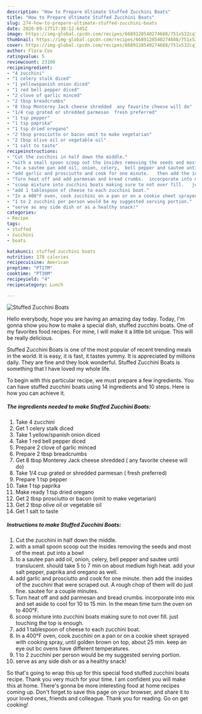 ```yaml
---
description: "How to Prepare Ultimate Stuffed Zucchini Boats"
title: "How to Prepare Ultimate Stuffed Zucchini Boats"
slug: 274-how-to-prepare-ultimate-stuffed-zucchini-boats
date: 2020-09-17T17:38:12.645Z
image: https://img-global.cpcdn.com/recipes/6689128540274688/751x532cq70/stuffed-zucchini-boats-recipe-main-photo.jpg
thumbnail: https://img-global.cpcdn.com/recipes/6689128540274688/751x532cq70/stuffed-zucchini-boats-recipe-main-photo.jpg
cover: https://img-global.cpcdn.com/recipes/6689128540274688/751x532cq70/stuffed-zucchini-boats-recipe-main-photo.jpg
author: Flora Cox
ratingvalue: 5
reviewcount: 23100
recipeingredient:
- "4 zucchini"
- "1 celery stalk diced"
- "1 yellowspanish onion diced"
- "1 red bell pepper diced"
- "2 clove of garlic minced"
- "2 tbsp breadcrumbs"
- "8 tbsp Monterey Jack cheese shredded  any favorite cheese will do"
- "1/4 cup grated or shredded parmesan  fresh preferred"
- "1 tsp pepper"
- "1 tsp paprika"
- "1 tsp dried oregano"
- "2 tbsp prosciutto or bacon omit to make vegetarian"
- "2 tbsp olive oil or vegetable oil"
- "1 salt to taste"
recipeinstructions:
- "Cut the zucchini in half down the middle."
- "with a small spoon scoop out the insides removing the seeds and most of the meat.  put into a bowl"
- "to a sautee pan add oil, onion, celery,  bell pepper and sautee until translucent. should take 5 to 7 min on about medium high heat. add your salt pepper, paprika and oregano as well."
- "add garlic and prosciutto and cook for one minute.   then add the insides of the zucchini that were scraped out.  A rough chop of them will do just fine.  sautee for a couple minutes."
- "Turn heat off and add parmesan and bread crumbs.  incorporate into mix and set aside to cool for 10 to 15 min. In the mean time turn the oven on to 400°F."
- "scoop mixture into zucchini boats making sure to not over fill.   just touching the top is enough."
- "add 1 tablespoon of cheese to each zucchini boat."
- "In a 400°F oven, cook zucchini on a pan or on a cookie sheet sprayed with cooking spray, until golden brown on top,  about 25 min.  keep an eye out bc ovens have different temperatures."
- "1 to 2 zucchini per person would be my suggested serving portion."
- "serve as any side dish or as a healthy snack!"
categories:
- Recipe
tags:
- stuffed
- zucchini
- boats

katakunci: stuffed zucchini boats 
nutrition: 178 calories
recipecuisine: American
preptime: "PT17M"
cooktime: "PT30M"
recipeyield: "4"
recipecategory: Lunch

---
```



![Stuffed Zucchini Boats](https://img-global.cpcdn.com/recipes/6689128540274688/751x532cq70/stuffed-zucchini-boats-recipe-main-photo.jpg)

Hello everybody, hope you are having an amazing day today. Today, I'm gonna show you how to make a special dish, stuffed zucchini boats. One of my favorites food recipes. For mine, I will make it a little bit unique. This will be really delicious.



Stuffed Zucchini Boats is one of the most popular of recent trending meals in the world. It is easy, it is fast, it tastes yummy. It is appreciated by millions daily. They are fine and they look wonderful. Stuffed Zucchini Boats is something that I have loved my whole life.


To begin with this particular recipe, we must prepare a few ingredients. You can have stuffed zucchini boats using 14 ingredients and 10 steps. Here is how you can achieve it.

<!--inarticleads1-->

##### The ingredients needed to make Stuffed Zucchini Boats:

1. Take 4 zucchini
1. Get 1 celery stalk diced
1. Take 1 yellow/spanish onion diced
1. Take 1 red bell pepper diced
1. Prepare 2 clove of garlic minced
1. Prepare 2 tbsp breadcrumbs
1. Get 8 tbsp Monterey Jack cheese shredded ( any favorite cheese will do)
1. Take 1/4 cup grated or shredded parmesan ( fresh preferred)
1. Prepare 1 tsp pepper
1. Take 1 tsp paprika
1. Make ready 1 tsp dried oregano
1. Get 2 tbsp prosciutto or bacon (omit to make vegetarian)
1. Get 2 tbsp olive oil or vegetable oil
1. Get 1 salt to taste




<!--inarticleads2-->

##### Instructions to make Stuffed Zucchini Boats:

1. Cut the zucchini in half down the middle.
1. with a small spoon scoop out the insides removing the seeds and most of the meat.  put into a bowl
1. to a sautee pan add oil, onion, celery,  bell pepper and sautee until translucent. should take 5 to 7 min on about medium high heat. add your salt pepper, paprika and oregano as well.
1. add garlic and prosciutto and cook for one minute.   then add the insides of the zucchini that were scraped out.  A rough chop of them will do just fine.  sautee for a couple minutes.
1. Turn heat off and add parmesan and bread crumbs.  incorporate into mix and set aside to cool for 10 to 15 min. In the mean time turn the oven on to 400°F.
1. scoop mixture into zucchini boats making sure to not over fill.   just touching the top is enough.
1. add 1 tablespoon of cheese to each zucchini boat.
1. In a 400°F oven, cook zucchini on a pan or on a cookie sheet sprayed with cooking spray, until golden brown on top,  about 25 min.  keep an eye out bc ovens have different temperatures.
1. 1 to 2 zucchini per person would be my suggested serving portion.
1. serve as any side dish or as a healthy snack!




So that's going to wrap this up for this special food stuffed zucchini boats recipe. Thank you very much for your time. I am confident you will make this at home. There's gonna be more interesting food at home recipes coming up. Don't forget to save this page on your browser, and share it to your loved ones, friends and colleague. Thank you for reading. Go on get cooking!
